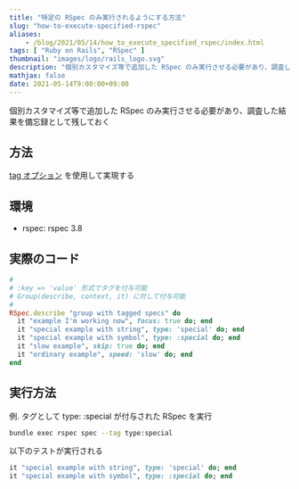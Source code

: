 ```yaml
---
title: "特定の RSpec のみ実行されるようにする方法"
slug: "how-to-execute-specified-rspec"
aliases:
    - /blog/2021/05/14/how_to_execute_specified_rspec/index.html
tags: [ "Ruby on Rails", "RSpec" ]
thumbnail: "images/logo/rails_logo.svg"
description: "個別カスタマイズ等で追加した RSpec のみ実行させる必要があり、調査した結果を備忘録として残しておく"
mathjax: false
date: 2021-05-14T9:00:00+09:00
---
```


個別カスタマイズ等で追加した RSpec のみ実行させる必要があり、調査した結果を備忘録として残しておく

## 方法

[tag オプション](https://relishapp.com/rspec/rspec-core/v/3-8/docs/command-line/tag-option) を使用して実現する

## 環境

* rspec: rspec 3.8

## 実際のコード

```rb
#
# :key => 'value' 形式でタグを付与可能
# Group(describe, context, it) に対して付与可能
#
RSpec.describe "group with tagged specs" do
  it "example I'm working now", focus: true do; end
  it "special example with string", type: 'special' do; end
  it "special example with symbol", type: :special do; end
  it "slow example", skip: true do; end
  it "ordinary example", speed: 'slow' do; end
end
```

## 実行方法

例. タグとして type: :special が付与された RSpec を実行

```sh
bundle exec rspec spec --tag type:special
```

以下のテストが実行される

```rb
it "special example with string", type: 'special' do; end
it "special example with symbol", type: :special do; end
```
